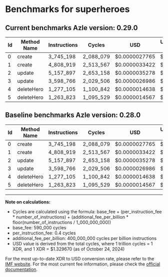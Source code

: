 # Benchmarks for superheroes

## Current benchmarks Azle version: 0.29.0

| Id  | Method Name | Instructions | Cycles    | USD           | USD/Million Calls | Change                     |
| --- | ----------- | ------------ | --------- | ------------- | ----------------- | -------------------------- |
| 0   | create      | 3_745_198    | 2_088_079 | $0.0000027765 | $2.77             | <font color="red">0</font> |
| 1   | create      | 4_808_919    | 2_513_567 | $0.0000033422 | $3.34             | <font color="red">0</font> |
| 2   | update      | 5_157_897    | 2_653_158 | $0.0000035278 | $3.52             | <font color="red">0</font> |
| 3   | update      | 3_598_766    | 2_029_506 | $0.0000026986 | $2.69             | <font color="red">0</font> |
| 4   | deleteHero  | 1_277_105    | 1_100_842 | $0.0000014638 | $1.46             | <font color="red">0</font> |
| 5   | deleteHero  | 1_263_823    | 1_095_529 | $0.0000014567 | $1.45             | <font color="red">0</font> |

## Baseline benchmarks Azle version: 0.28.0

| Id  | Method Name | Instructions | Cycles    | USD           | USD/Million Calls |
| --- | ----------- | ------------ | --------- | ------------- | ----------------- |
| 0   | create      | 3_745_198    | 2_088_079 | $0.0000027765 | $2.77             |
| 1   | create      | 4_808_919    | 2_513_567 | $0.0000033422 | $3.34             |
| 2   | update      | 5_157_897    | 2_653_158 | $0.0000035278 | $3.52             |
| 3   | update      | 3_598_766    | 2_029_506 | $0.0000026986 | $2.69             |
| 4   | deleteHero  | 1_277_105    | 1_100_842 | $0.0000014638 | $1.46             |
| 5   | deleteHero  | 1_263_823    | 1_095_529 | $0.0000014567 | $1.45             |

---

**Note on calculations:**

- Cycles are calculated using the formula: base_fee + (per_instruction_fee \* number_of_instructions) + (additional_fee_per_billion \* floor(number_of_instructions / 1_000_000_000))
- base_fee: 590_000 cycles
- per_instruction_fee: 0.4 cycles
- additional_fee_per_billion: 400_000_000 cycles per billion instructions
- USD value is derived from the total cycles, where 1 trillion cycles = 1 XDR, and 1 XDR = $1.329670 (as of October 24, 2024)

For the most up-to-date XDR to USD conversion rate, please refer to the [IMF website](https://www.imf.org/external/np/fin/data/rms_sdrv.aspx).
For the most current fee information, please check the [official documentation](https://internetcomputer.org/docs/current/developer-docs/gas-cost#execution).

